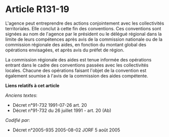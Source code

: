 # Article R131-19

L'agence peut entreprendre des actions conjointement avec les collectivités territoriales. Elle conclut à cette fin des
conventions. Ces conventions sont signées au nom de l'agence par le président ou le délégué régional dans la limite de leurs
compétences après avis de la commission nationale ou de la commission régionale des aides, en fonction du montant global des
opérations envisagées, et après avis du préfet de région.

La commission régionale des aides est tenue informée des opérations entrant dans le cadre des conventions passées avec les
collectivités locales. Chacune des opérations faisant l'objet de la convention est également soumise à l'avis de la
commission des aides compétente.

**Liens relatifs à cet article**

_Anciens textes_:

  - Décret n°91-732 1991-07-26 art. 20
  - Décret n°91-732 du 26 juillet 1991 - art. 20 (Ab)

_Codifié par_:

  - Décret n°2005-935 2005-08-02 JORF 5 août 2005
